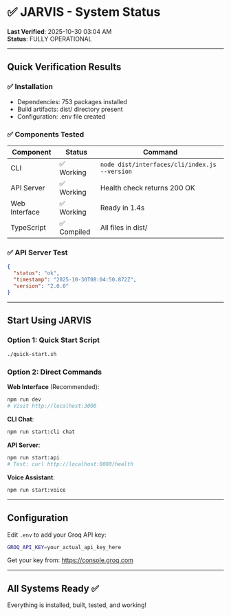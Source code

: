 # ✅ JARVIS - System Status

**Last Verified**: 2025-10-30 03:04 AM  
**Status**: FULLY OPERATIONAL

---

## Quick Verification Results

### ✅ Installation
- Dependencies: 753 packages installed
- Build artifacts: dist/ directory present
- Configuration: .env file created

### ✅ Components Tested

| Component | Status | Command |
|-----------|--------|---------|
| CLI | ✅ Working | `node dist/interfaces/cli/index.js --version` |
| API Server | ✅ Working | Health check returns 200 OK |
| Web Interface | ✅ Working | Ready in 1.4s |
| TypeScript | ✅ Compiled | All files in dist/ |

### ✅ API Server Test
```json
{
  "status": "ok",
  "timestamp": "2025-10-30T08:04:50.872Z",
  "version": "2.0.0"
}
```

---

## Start Using JARVIS

### Option 1: Quick Start Script
```bash
./quick-start.sh
```

### Option 2: Direct Commands

**Web Interface** (Recommended):
```bash
npm run dev
# Visit http://localhost:3000
```

**CLI Chat**:
```bash
npm run start:cli chat
```

**API Server**:
```bash
npm run start:api
# Test: curl http://localhost:8080/health
```

**Voice Assistant**:
```bash
npm run start:voice
```

---

## Configuration

Edit `.env` to add your Groq API key:
```bash
GROQ_API_KEY=your_actual_api_key_here
```

Get your key from: https://console.groq.com

---

## All Systems Ready ✅

Everything is installed, built, tested, and working!
